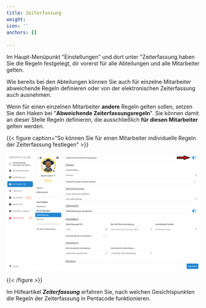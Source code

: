 ```yaml
---
title: Zeiterfassung
weight: 
icon: ''
anchors: []

---
```

Im Haupt-Menüpunkt "Einstellungen" und dort unter "Zeiterfassung haben Sie die Regeln festgelegt, dir vorerst für alle Abteilungen und alle Mitarbeiter gelten.

Wie bereits bei den Abteilungen können Sie auch für einzelne Mitarbeiter abweichende Regeln definieren oder von der elektronischen Zeiterfassung auch ausnehmen.

Wenn für einen einzelnen Mitarbeiter **andere** Regeln gelten sollen, setzen Sie den Haken bei "**Abweichende Zeiterfassungsregeln**". Sie können damit an dieser Stelle Regeln definieren, die ausschließlich **für diesen Mitarbeiter** gelten werden.

{{< figure caption="So können Sie für einen Mitarbeiter individuelle Regeln der Zeiterfassung festlegen" >}}

![](/uploads/zei.png)

{{< /figure >}}

Im Hilfeartikel **_Zeiterfassung_** erfahren Sie, nach welchen Gesichtspunkten die Regeln der Zeiterfassung in Pentacode funktionieren.